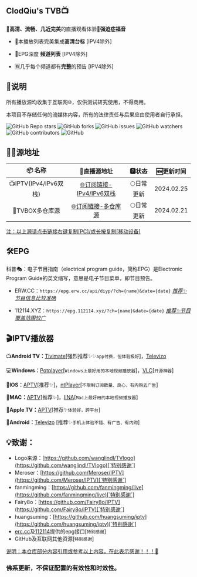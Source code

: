 ## ClodQiu's TVB📺
🎈**高清、流畅、几近完美**的直播观看体验🎈**强迫症福音**

- 🔮本播放列表完美集成**高清台标** [IPV4除外]

- 💯EPG深度 **频道列表** [IPV4除外]

- 🈶几乎每个频道都有**完整**的预告 [IPV4除外]


## 📖说明

所有播放源均收集于互联网🌐，仅供测试研究使用，不得商用。

本项目不存储任何的流媒体内容，所有的法律责任与后果应由使用者自行承担。

<p>
<img alt="GitHub Repo stars" src="https://img.shields.io/github/stars/ClodQiu/TVBox">
<img alt="GitHub forks" src="https://img.shields.io/github/forks/ClodQiu/TVBox">
<img alt="GitHub issues" src="https://img.shields.io/github/issues/ClodQiu/TVBox">
<img alt="GitHub watchers" src="https://img.shields.io/github/watchers/ClodQiu/TVBox">
<img alt="GitHub contributors" src="https://img.shields.io/github/contributors/ClodQiu/TVBox">
<img alt="GitHub" src="https://img.shields.io/github/license/ClodQiu/TVBox">
</p>

## 🏄‍♀️源地址

|     📦 名称      |                         🔗直播源地址                          |   🅿状态   | 🆕更新时间  |
| :-------------: | :----------------------------------------------------------: | :-------: | :--------: |
| 📺IPTV(IPv4/IPv6双栈) | [🌐订阅链接-IPv4/IPv6双栈](https://url.5iclub.cloudns.org/IPTV)| 🌕日常更新 | 2024.02.25 |
| 🧢TVBOX多仓库源 | [🌐订阅链接-多仓库源](https://raw.gitmirror.com/Crap996/TVBox/main/5iClub.TV)| 🌕日常更新 | 2024.02.21 |

<u>注：以上源请点击链接右键复制[PC]/或长按复制[移动设备]</u>

## 🛠️EPG

科普🎭：电子节目指南（electrical program guide，简称EPG）是Electronic Program Guide的英文缩写，意思是电子节目菜单，即节目预告。

- ERW.CC：`https://epg.erw.cc/api/diyp/?ch={name}&date={date}` *<u>推荐✨节目信息比较准确</u>*

- 112114.XYZ：`https://epg.112114.xyz/?ch={name}&date={date}` <u>*推荐✨节目覆盖范围较广*</u>

## 🎬IPTV播放器

📺**Android TV：**[Tivimate](https://play.google.com/store/apps/details?id=ar.tvplayer.tv&hl=zh&gl=US)[强烈推荐✨✨`app付费，但体验极好`]，[Televizo](https://files.televizo.net/televizo-default.apk)

💻**Windows：**[Potplayer](https://potplayer.daum.net/)[`Windows上最好用的本地视频播放器`]，[VLC](https://www.videolan.org/)[`开源神器`]

📱**IOS：**[APTV](https://apps.apple.com/cn/app/aptv/id1630403500)[推荐✨]，[ntPlayer](https://apps.apple.com/cn/app/ntplayer/id1613758141)[`不限制订阅数量、良心，有内购去广告`]

📡**MAC：**[APTV](https://apps.apple.com/cn/app/aptv/id1630403500)[推荐✨]，[IINA](https://github.com/iina/iina)[`Mac上最好用的本地视频播放器`]

💽**Apple TV：**[APTV](https://apps.apple.com/cn/app/aptv/id1630403500)[推荐✨`体验好，跨平台`]

📲**Android：**[Televizo](https://files.televizo.net/televizo-default.apk) [推荐✨`手机上体验不错、有广告、有内购`]

## 💡致谢：
- Logo来源：[https://github.com/wanglindl/TVlogo](https://github.com/wanglindl/TVlogo)[`特别感谢`]
- Meroser：[https://github.com/Meroser/IPTV](https://github.com/Meroser/IPTV)[`特别感谢`]
- fanmingming：[https://github.com/fanmingming/live](https://github.com/fanmingming/live)[`特别感谢`]
- Fairy8o：[https://github.com/Fairy8o/IPTV](https://github.com/Fairy8o/IPTV)[`特别感谢`]
- huangsuming：[https://github.com/huangsuming/iptv](https://github.com/huangsuming/iptv)[`特别感谢`]
- [erc.cc](https://epg.erw.cc/)及[112114](https://epg.112114.xyz)提供的epg接口[`特别感谢`]
- GitHub及互联网其他资源[`特别感谢`]

<u>说明：本仓库部分内容引用或参考以上内容，在此表示感谢！！！🎈</u>

### 佛系更新，不保证配置的有效性和时效性。
